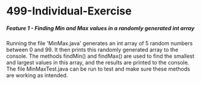 # 499-Individual-Exercise

##### Feature 1 - Finding Min and Max values in a randomly generated int array

Running the file 'MinMax.java' generates an int array of 5 random numbers between 0 and 99. It then prints this randomly generated array to the console.
The methods findMin() and findMax() are used to find the smallest and largest values in this array, and the results are printed to the console. The file MinMaxTest.java
can be run to test and make sure these methods are working as intended.    